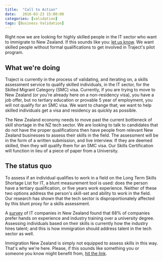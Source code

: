```yaml
---
title:  "Call to Action"
date:   2016-03-23 15:00:00
categories: [validation]
tags: [Business Validation]
---
```


Right now we are looking for highly skilled people in the IT sector who want to immigrate to New Zealand. If this sounds like you: [let us know](www.traject.nz/work-in-new-zealand). We want skilled people without formal qualifications to get involved in Traject's pilot program.

## What we're doing
Traject is currently in the process of validating, and iterating on, a skills assessment service to qualify skilled individuals, in the IT sector, for the Skilled Migrant Category (SMC) visa. Currently, if you are trying to move to New Zealand (or you're already here on a non-residency visa), you have a job offer, but no tertiary education or provable 5 year of employment, you will not qualify for an SMC visa. We want to change that; we want to help skilled individuals get a visa and residency as quickly as possible. 

The New Zealand economy needs to move past the current bottleneck of skill shortage in the NZ tech sector. We are looking to talk to candidates that do not have the proper qualifications then have people from relevant New Zealand businesses to assess their skills in the field. The assessment will be in the form of a written submission, and live interview. If they are deemed skilled, then they will qualify them for an SMC visa. Our Skills Certification will function in lieu of a piece of paper from a University.

## The status quo
To assess if an individual qualifies to work in a field on the Long Term Skills Shortage List for IT, a blunt measurement tool is used: does the person have a tertiary qualification, or five years work experience. Neither of these two options address the person's skill-set and ability to work in the field. Our research has shown that the tech sector is disproportionately affected by this blunt proxy for a skills assessment. 

A [survey](https://www.absoluteit.co.nz/2016/03/experience-outsmarts-university-degree/) of IT companies in New Zealand found that 68% of companies prefer hands on experience and industry training over a university degree. Assessing individuals based on their skills is currently how the industry hires talent; and this is how immigration should address talent in the tech sector as well. 

Immigration New Zealand is simply not equipped to assess skills in this way. That's why we're here. Please, if this sounds like something you or someone you know might benefit from, [hit the link](www.traject.nz/work-in-new-zealand). 


